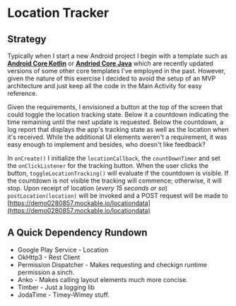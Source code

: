 # Location Tracker
## Strategy
Typically when I start a new Android project I begin with a template such as 
[**Android Core Kotlin**](https://github.com/neorix11/android-core-kotlin) or [**Andriod Core Java**](https://github.com/neorix11/android-core-java) which are recently updated versions of some other core templates I've employed in the past.
However, given the nature of this exercise I decided to avoid the setup of an MVP architecture and just keep all the code in the Main Activity for easy reference.

Given the requirements, I envisioned a button at the top of the screen that could toggle the location tracking state. Below it a countdown indicating the time remaining until the next update is requested. Below the countdown, a
log report that displays the app's tracking state as well as the location when it's received. While the additional UI elements weren't a requirement, it was easy enough to implement and besides, who doesn't like feedback?

In `onCreate()` I initialize the `locationCallback`, the `countDownTimer` and set the `onClickListener` for the tracking button.
When the user clicks the button, `toggleLocationTracking()` will evaluate if the countdown is visible. If the countdown is not visible the tracking will commence; otherwise, it will stop.
Upon receipt of location (*every 15 seconds or so*) `postLocation(location)` will be invoked and a POST request will be made to [https://demo0280857.mockable.io/locationdata](https://demo0280857.mockable.io/locationdata)

## A Quick Dependency Rundown
 * Google Play Service - Location
 * OkHttp3 - Rest Client
 * Permission Dispatcher - Makes requesting and checkign runtime permission a sinch.
 * Anko - Makes calling layout elements much more concise. 
 * Timber - Just a logging lib
 * JodaTime - Timey-Wimey stuff. 
